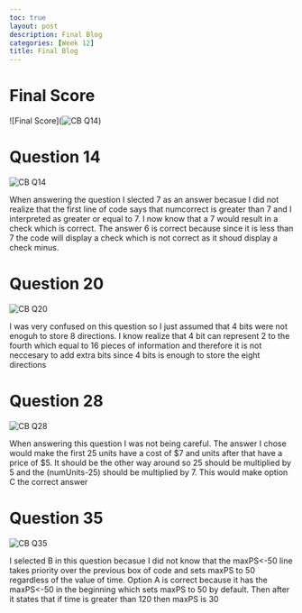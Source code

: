 ```yaml
---
toc: true
layout: post
description: Final Blog
categories: [Week 12]
title: Final Blog
---
```

# Final Score

![Final Score](![CB Q14](https://files.slack.com/files-pri/TUDAF53UJ-F049M8F4S7R/image.png))

# Question 14

![CB Q14](https://files.slack.com/files-pri/TUDAF53UJ-F049M8F4S7R/image.png)

When answering the question I slected 7 as an answer becasue I did not realize that the first line of code says that numcorrect is greater than 7 and I interpreted as greater or equal to 7. I now know that a 7 would result in a check which is correct. The answer 6 is correct because since it is less than 7 the code will display a check which is not correct as it shoud display a check minus.

# Question 20

![CB Q20](https://files.slack.com/files-pri/TUDAF53UJ-F04AEG39NTB/image.png)

I was very confused on this question so I just assumed that 4 bits were not enoguh to store 8 directions. I know realize that 4 bit can represent 2 to the fourth which equal to 16 pieces of information and therefore it is not neccesary to add extra bits since 4 bits is enough to store the eight directions

# Question 28

![CB Q28](https://files.slack.com/files-pri/TUDAF53UJ-F04AEHFPR0R/image.png)

When answering this question I was not being careful. The answer I chose would make the first 25 units have a cost of $7 and units after that have a price of $5. It should be the other way around so 25 should be multiplied by 5 and the (numUnits-25) should be multiplied by 7. This would make option C the correct answer

# Question 35
 
![CB Q35](https://files.slack.com/files-pri/TUDAF53UJ-F049Z10S0Q5/image.png)

I selected B in this question becasue I did not know that the maxPS<-50 line takes priority over the previous box of code and sets maxPS to 50 regardless of the value of time. Option A is correct because it has the maxPS<-50 in the beginning which sets maxPS to 50 by default. Then after it states that if time is greater than 120 then maxPS is 30